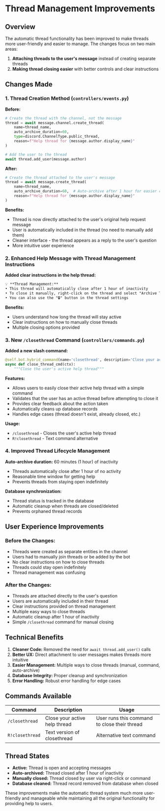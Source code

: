 # Thread Management Improvements

## Overview
The automatic thread functionality has been improved to make threads more user-friendly and easier to manage. The changes focus on two main areas:

1. **Attaching threads to the user's message** instead of creating separate threads
2. **Making thread closing easier** with better controls and clear instructions

## Changes Made

### 1. Thread Creation Method (`controllers/events.py`)

**Before:**
```python
# Create the thread with the channel, not the message
thread = await message.channel.create_thread(
    name=thread_name,
    auto_archive_duration=60,
    type=discord.ChannelType.public_thread,
    reason=f"Help thread for {message.author.display_name}"
)

# Add the user to the thread
await thread.add_user(message.author)
```

**After:**
```python
# Create the thread attached to the user's message
thread = await message.create_thread(
    name=thread_name,
    auto_archive_duration=60,  # Auto-archive after 1 hour for easier closing
    reason=f"Help thread for {message.author.display_name}"
)
```

**Benefits:**
- Thread is now directly attached to the user's original help request message
- User is automatically included in the thread (no need to manually add them)
- Cleaner interface - the thread appears as a reply to the user's question
- More intuitive user experience

### 2. Enhanced Help Message with Thread Management Instructions

**Added clear instructions in the help thread:**
```markdown
💡 **Thread Management:**
• This thread will automatically close after 1 hour of inactivity
• To close it manually, right-click on the thread and select "Archive Thread"
• You can also use the "🔒" button in the thread settings
```

**Benefits:**
- Users understand how long the thread will stay active
- Clear instructions on how to manually close threads
- Multiple closing options provided

### 3. New `/closethread` Command (`controllers/commands.py`)

**Added a new slash command:**
```python
@self.bot.hybrid_command(name='closethread', description='Close your active help thread')
async def close_thread_cmd(ctx):
    """Close the user's active help thread"""
```

**Features:**
- Allows users to easily close their active help thread with a simple command
- Validates that the user has an active thread before attempting to close it
- Provides clear feedback about the action taken
- Automatically cleans up database records
- Handles edge cases (thread doesn't exist, already closed, etc.)

**Usage:**
- `/closethread` - Closes the user's active help thread
- `R!closethread` - Text command alternative

### 4. Improved Thread Lifecycle Management

**Auto-archive duration:** 60 minutes (1 hour) of inactivity
- Threads automatically close after 1 hour of no activity
- Reasonable time window for getting help
- Prevents threads from staying open indefinitely

**Database synchronization:**
- Thread status is tracked in the database
- Automatic cleanup when threads are closed/deleted
- Prevents orphaned thread records

## User Experience Improvements

### Before the Changes:
- Threads were created as separate entities in the channel
- Users had to manually join threads or be added by the bot
- No clear instructions on how to close threads
- Threads could stay open indefinitely
- Thread management was confusing

### After the Changes:
- Threads are attached directly to the user's question
- Users are automatically included in their thread
- Clear instructions provided on thread management
- Multiple easy ways to close threads
- Automatic cleanup after 1 hour of inactivity
- Simple `/closethread` command for manual closing

## Technical Benefits

1. **Cleaner Code:** Removed the need for `await thread.add_user()` calls
2. **Better UX:** Direct attachment to user messages makes threads more intuitive
3. **Easier Management:** Multiple ways to close threads (manual, command, auto-archive)
4. **Database Integrity:** Proper cleanup and synchronization
5. **Error Handling:** Robust error handling for edge cases

## Commands Available

| Command | Description | Usage |
|---------|-------------|--------|
| `/closethread` | Close your active help thread | User runs this command to close their thread |
| `R!closethread` | Text version of closethread | Alternative text command |

## Thread States

- **Active:** Thread is open and accepting messages
- **Auto-archived:** Thread closed after 1 hour of inactivity
- **Manually closed:** Thread closed by user via right-click or command
- **Database cleaned:** Thread record removed from database when closed

These improvements make the automatic thread system much more user-friendly and manageable while maintaining all the original functionality for providing help to users.